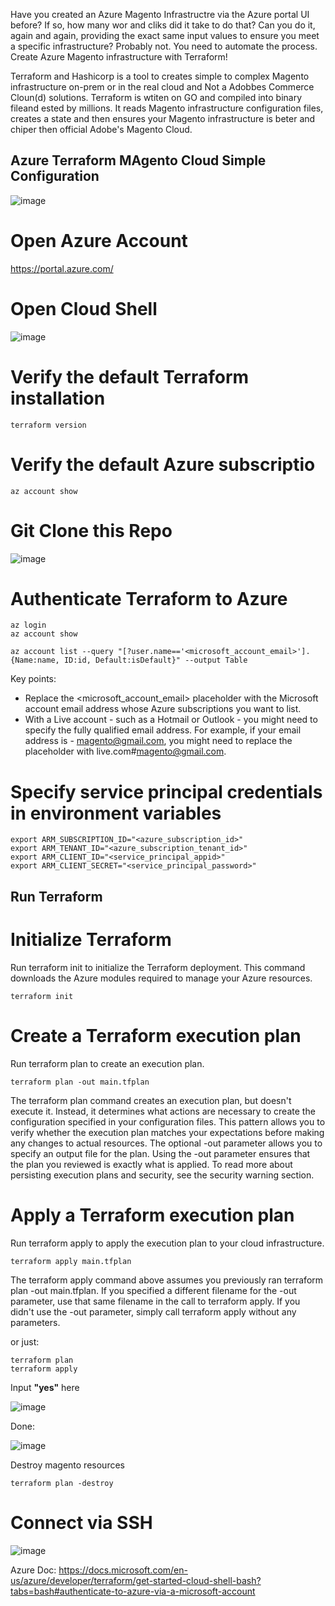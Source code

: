 Have you created an Azure Magento Infrastructre via the Azure portal UI before? If so, how many wor and cliks did it take to do that? Can you do it, again and again, providing the exact same input values to ensure you meet a specific infrastructure? Probably not. You need to automate the process. Create Azure Magento infrastructure with Terraform!

Terraform and Hashicorp is a tool to creates simple to complex Magento infrastructure on-prem or in the real cloud and Not a Adobbes Commerce Cloun(d) solutions. Terraform is wtiten on GO and compiled into binary fileand ested by millions. It reads Magento infrastructure configuration files, creates a state and then ensures your Magento infrastructure is beter and chiper then official Adobe's Magento Cloud.

## Azure Terraform MAgento Cloud Simple Configuration 

![image](https://user-images.githubusercontent.com/9213670/154635256-74b9aed8-c9c3-46c0-8a95-92cd26ef58f1.png)

# Open Azure Account

https://portal.azure.com/

# Open Cloud Shell

![image](https://user-images.githubusercontent.com/9213670/154619136-2fb559da-2361-44e4-acbc-4a8d119adab5.png)

# Verify the default Terraform installation 
```
terraform version
```

# Verify the default Azure subscriptio
```
az account show
```

# Git Clone this Repo 

![image](https://user-images.githubusercontent.com/9213670/154619251-dff47f1c-6f37-4de6-b580-5a8a70746ff3.png)

# Authenticate Terraform to Azure

```
az login
az account show

az account list --query "[?user.name=='<microsoft_account_email>'].{Name:name, ID:id, Default:isDefault}" --output Table
```

Key points:

 - Replace the <microsoft_account_email> placeholder with the Microsoft account email address whose Azure subscriptions you want to list.
 - With a Live account - such as a Hotmail or Outlook - you might need to specify the fully qualified email address. For example, if your email address is -   magento@gmail.com, you might need to replace the placeholder with live.com#magento@gmail.com.

# Specify service principal credentials in environment variables

```
export ARM_SUBSCRIPTION_ID="<azure_subscription_id>"
export ARM_TENANT_ID="<azure_subscription_tenant_id>"
export ARM_CLIENT_ID="<service_principal_appid>"
export ARM_CLIENT_SECRET="<service_principal_password>"
```

## Run Terraform

# Initialize Terraform
Run terraform init to initialize the Terraform deployment. This command downloads the Azure modules required to manage your Azure resources.

```
terraform init
```
# Create a Terraform execution plan
Run terraform plan to create an execution plan.

```
terraform plan -out main.tfplan
```

The terraform plan command creates an execution plan, but doesn't execute it. Instead, it determines what actions are necessary to create the configuration specified in your configuration files. This pattern allows you to verify whether the execution plan matches your expectations before making any changes to actual resources.
The optional -out parameter allows you to specify an output file for the plan. Using the -out parameter ensures that the plan you reviewed is exactly what is applied.
To read more about persisting execution plans and security, see the security warning section.

# Apply a Terraform execution plan
Run terraform apply to apply the execution plan to your cloud infrastructure.

```
terraform apply main.tfplan
```

The terraform apply command above assumes you previously ran terraform plan -out main.tfplan.
If you specified a different filename for the -out parameter, use that same filename in the call to terraform apply.
If you didn't use the -out parameter, simply call terraform apply without any parameters.

or just:
```
terraform plan
terraform apply
```

Input **"yes"** here

![image](https://user-images.githubusercontent.com/9213670/154621088-50936034-409d-4b6d-b85f-e9599d4a2bad.png)

Done:

![image](https://user-images.githubusercontent.com/9213670/154627480-16c9e94c-6b8b-4ca4-b195-c88b2e02ab4d.png)

Destroy magento resources

```
terraform plan -destroy 
```

# Connect via SSH

![image](https://user-images.githubusercontent.com/9213670/154628028-27fb2a7f-24e1-441f-9d07-73c4daebe999.png)

Azure Doc: https://docs.microsoft.com/en-us/azure/developer/terraform/get-started-cloud-shell-bash?tabs=bash#authenticate-to-azure-via-a-microsoft-account
